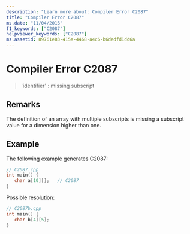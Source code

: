 ```yaml
---
description: "Learn more about: Compiler Error C2087"
title: "Compiler Error C2087"
ms.date: "11/04/2016"
f1_keywords: ["C2087"]
helpviewer_keywords: ["C2087"]
ms.assetid: 89761e83-415a-4468-a4c6-b6dedfd1dd6a
---
```

# Compiler Error C2087

> 'identifier' : missing subscript

## Remarks

The definition of an array with multiple subscripts is missing a subscript value for a dimension higher than one.

## Example

The following example generates C2087:

```cpp
// C2087.cpp
int main() {
   char a[10][];   // C2087
}
```

Possible resolution:

```cpp
// C2087b.cpp
int main() {
   char b[4][5];
}
```
